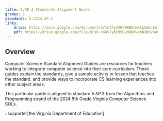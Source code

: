 ```yaml
---
title: 5.AP.3 Standards Alignment Guide
grades: 5
standards: 5.CS24.AP.3
links:
    drive: https://docs.google.com/document/d/1ot4yZ4KsNKBGfmRfpSwOcIo1v_GXNKV1B6k23wXaL28/edit?usp=drive_link
    pdf: https://drive.google.com/file/d/1h-nXAV7ybFRSUvHdk0vzbN3BXVoAS3RQ/view?usp=drive_link
---
```


## Overview

Computer Science Standard Alignment Guides are resources for teachers working to integrate computer science into their core curriculum. These guides explain the standards, give a sample activity or lesson that teaches the standard, and provide ways to incorporate CS learning experiences into other subject areas. 

This particular guide is aligned to standard 5.AP.3 from the Algorithms and Programming strand of the 2024 5th Grade Virginia Computer Science SOLs.

::supporter[the Virginia Department of Education]